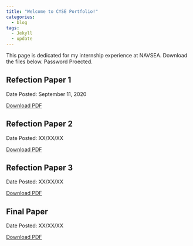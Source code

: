 ```yaml
---
title: "Welcome to CYSE Portfolio!"
categories:
  - blog
tags:
  - Jekyll
  - update
---
```

<p> This page is dedicated for my internship experience at NAVSEA.  Download the files below.  Password Proected. </p>
<div> 
  <h2> Refection Paper 1 </h2>
  <div class = "notice--info">
    <p> Date Posted: September 11, 2020 </p>
    <a href="/assets/#" class="btn btn--inverse .btn--small"> Download PDF</a> 
  </div>
</div>

<div> 
  <h2> Refection Paper 2 </h2>
  <div class = "notice--info">
    <p> Date Posted: XX/XX/XX </p>
    <a href="/assets/#" class="btn btn--inverse .btn--small"> Download PDF</a> 
  </div>
</div>

<div> 
  <h2> Refection Paper 3 </h2>
  <div class = "notice--info">
    <p> Date Posted: XX/XX/XX </p>
    <a href="/assets/#" class="btn btn--inverse .btn--small"> Download PDF</a> 
  </div>
</div>

<div> 
  <h2> Final Paper </h2>
  <div class = "notice--danger">
    <p> Date Posted: XX/XX/XX </p>
    <a href="/assets/#" class="btn btn--info .btn--small"> Download PDF</a> 
  </div>
</div>




